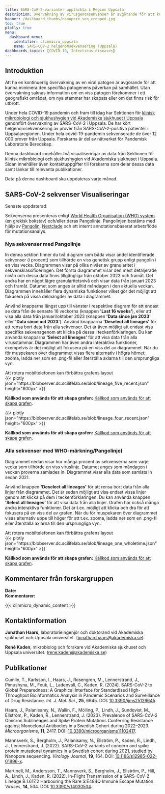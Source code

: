 ```yaml
---
title: SARS-CoV-2-varianter upptäckta i Region Uppsala
description: Övervakning av virusgenomsekvenser är avgörande för att kunna spåra spridningen av virusvarianter. Denna dashboard visar data från helgenomsekvenseringar som genererats av Akademiska sjukhuset i Uppsala.
banner: /dashboard_thumbs/nanopore_seq_cropped.jpg
toc: true
plotly: true
menu:
  dashboard_menu:
    identifier: clinmicro_uppsala
    name: SARS-COV-2 helgenomsekvensering (Uppsala)
dashboards_topics: [COVID-19, Infectious diseases]
---
```


## Introduktion

Att ha en kontinuerlig övervakning av en viral patogen är avgörande för att kunna minimera den specifika patogenens påverkan på samhället. Utan övervakning saknas information om en viss patogen förekommer i ett geografiskt området, om nya stammar har skapats eller om det finns risk för utbrott.

Under hela COVID-19 pandemin och fram till idag har Sektionen för [klinisk mikrobiologi och sjukhushygien vid Akademiska sjukhuset i Uppsala](https://www.akademiska.se/en/departments/departments/klinisk-mikrobiologi-och-vardhygien/) genomfört övervakning av SARS-CoV-2 i Uppsala. De har kört helgenomsekvensering av prover från SARS-CoV-2-positiva patienter i Uppsalaregionen. Under hela covid-19-pandemin sekvenserade de över 12 000 prover från Uppsala. Forskarna är del av nätverket för Pandemisk Laboratorie Beredskap.

Denna dashboard innehåller två visualiseringar av data från Sektionen för klinisk mikrobiologi och sjukhushygien vid Akademiska sjukhuset i Uppsala. Sidan innehåller även kontaktuppgifter till forskarna som delar dessa data samt länkar till relevanta publikationer.

Data på denna dashboard ska uppdateras varje månad.

## SARS-CoV-2 sekvenser Visualiseringar

<div class="alert alert-info">Senaste uppdaterad: <span id="last_modified_uuclinmicro"></span></div>

Sekvenserna presenteras enligt [World Health Organisation (WHO) system](https://www.who.int/activities/tracking-SARS-CoV-2-variants) (en grekisk bokstav) och/eller deras Pangolinje. Pangolinjen bestäms med hjälp av [Pangolin](https://cov-lineages.org/resources/pangolin.html), [Nextclade](https://clades.nextstrain.org/) och ett internt annotationsbaserat arbetsflöde för mutationsanalys.

### Nya sekvenser med Pangolinje

In denna sektion finner du två diagram som båda visar andel identifierade sekvenser (i procent) som tillhörde en viss genetisk grupp enligt pangolin i en viss vecka. Diagrammen visar på olika nivåer av granularitet i sekvensklassificeringen. Det första diagrammet visar den mest detaljerade nivån och dessa data finns tillgängliga från oktober 2023 och framåt. Det andra har en något lägre granularitetsnivå och visar data från januari 2023 och framåt. Datumet som anges är alltid måndagen i den aktuella veckan. Diagrammen innehåller flera dynamiska funktioner vilket gör det möjligt att fokusera på vissa delmängder av data i diagrammet.

Använd knapparna längst upp till vänster i respektive diagram för att endast se data från de senaste 16 veckorna (knappen **'Last 16 weeks'**), eller att visa alla data från januari/oktober 2023 (knappen **'Data since jan 2023'** eller **'Data since oct 2023'**). Använd knapparna **'Deselect all lineages'** för att rensa bort data från alla sekvenser. Det är även möjligt att endast visa specifika sekvensgenom att klicka på dessa i teckenförklaringen. Du kan använda knapparna **’Select all lineages’** för att visa data från alla virusstammar. Diagrammen har även andra interaktiva funktioner, exempelvis är det möjligt att fokusera på en viss del av diagrammet. När du för muspekaren över diagrammet visas flera alternativ i högra hörnet: zooma, ladda ner som en .png-fil eller återställa axlarna till den ursprungliga vyn.

<div class="d-md-none alert alert-info">
  Att rotera mobiltelefonen kan förbättra grafens layout
</div>

<div class="plot_wrapper mb-3">
  <div class="table-responsive">{{< plotly json="https://blobserver.dc.scilifelab.se/blob/lineage_five_recent.json" height="800px" >}}</div>
</div>

**Källkod som används för att skapa grafen:** [Källkod som används för att skapa grafen](https://github.com/ScilifelabDataCentre/pathogens-portal-visualisations/blob/main/ClinMicro/lineage_five_recent.py).

<div class="plot_wrapper mb-3">
  <div class="table-responsive">{{< plotly json="https://blobserver.dc.scilifelab.se/blob/lineage_four_recent.json" height="600px" >}}</div>
</div>

**Källkod som används för att skapa grafen:** [Källkod som används för att skapa grafen](https://github.com/ScilifelabDataCentre/pathogens-portal-visualisations/blob/main/ClinMicro/lineage_four_recent.py).

### Alla sekvenser med WHO-märkning/Pangolinje)

Diagrammet nedan visar hur många procent av sekvenserna som varje vecka som tillhörde en viss viruslinje. Datumet anges som måndagen i veckan proverna samlades in. Diagrammet visar alla data som samlats in sedan 2021.

Använd knappen **'Deselect all lineages'** för att rensa bort data från alla linjer från diagrammet. Det är sedan möjligt att visa endast vissa linjer genom att klicka på dem i teckenförklaringen. Du kan använda knappen **’Select all lineages’** för att visa data från alla linjer. Grafen har också många andra interaktiva funktioner. Det är t.ex. möjligt att klicka och dra för att fokusera på en viss del av grafen. När du för muspekaren över diagrammet visas alternativ uppe till höger för att t.ex. zooma, ladda ner som en .png-fil eller återställa axlarna till den ursprungliga vyn.

<div class="d-md-none alert alert-info">
  Att rotera mobiltelefonen kan förbättra grafens layout
</div>

<div class="plot_wrapper mb-3">
  <div class="table-responsive">{{< plotly json="https://blobserver.dc.scilifelab.se/blob/lineage_one_wholetime.json" height="600px" >}}</div>
</div>

**Källkod som används för att skapa grafen:** [Källkod som används för att skapa grafen](https://github.com/ScilifelabDataCentre/pathogens-portal-visualisations/blob/main/ClinMicro/lineage_one_plot.py).

## Kommentarer från forskargruppen

<div><b>Date:</b> <span id="clinmicro_uu_comment_date"></span><br><b>Kommentarer:</b> <span id="clinmicro_uu_comment"></span></div>

{{< clinmicro_dynamic_content >}}

## Kontaktinformation

**Jonathan Haars**, laboratorieingenjör och doktorand vid Akademiska sjukhuset och Uppsala universitet. ([jonathan.haars@akademiska.se](mailto:jonathan.haars@akademiska.se))

**René Kaden**, mikrobiolog och forskare vid Akademiska sjukhuset och Uppsala universitet. ([rene.kaden@akademiska.se](mailto:rene.kaden@akademiska.se))

## Publikationer

Cumlin, T., Karlsson, I., Haars, J., Rosengren, M., Lennerstrand, J., Pimushyna, M., Feuk, L., Ladenvall, C., Kaden, R. (2024). SARS-CoV-2 to Global Preparedness: A Graphical Interface for Standardised High-Throughput Bioinformatics Analysis in Pandemic Scenarios and Surveillance of Drug Resistance. _Int. J. Mol. Sci._, **25**, 6645. DOI: [10.3390/ijms25126645](https://doi.org/10.3390/ijms25126645).

Haars, J., Palanisamy, N., Wallin, F., Mölling, P., Lindh, J., Sundqvist, M., Ellström, P., Kaden, R., Lennerstrand, J. (2023). Prevalence of SARS-CoV-2 Omicron Sublineages and Spike Protein Mutations Conferring Resistance against Monoclonal Antibodies in a Swedish Cohort during 2022–2023. _Microorganisms_, **11**, 2417. DOI: [10.3390/microorganisms11102417](https://doi.org/10.3390/microorganisms11102417).

Mannsverk, S., Bergholm, J., Palanisamy, N., Ellström, P., Kaden, R., Lindh, J., Lennerstrand, J. (2022). SARS-CoV-2 variants of concern and spike protein mutational dynamics in a Swedish cohort during 2021, studied by Nanopore sequencing. _Virology Journal_, **19**, 164. DOI: [10.1186/s12985-022-01896-x](https://doi.org/10.1186/s12985-022-01896-x).

Martinell, M., Andersson, T., Mannsverk, S., Bergholm, J., Ellström, P., Hill, A., Lindh, J., Kaden, R. (2022). In-Flight Transmission of a SARS-CoV-2 Lineage B.1.617.2 Harbouring the Rare S:E484Q Immune Escape Mutation. _Viruses_, **14**, 504. DOI: [10.3390/v14030504](https://doi.org/10.3390/v14030504).
